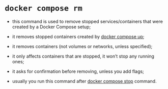 # `docker compose rm`

- this command is used to remove stopped services/containers that were created by a Docker Compose setup;
- it removes stopped containers created by [docker compose up](../../create-start-service/compose-up/compose_up.md);
- it removes containers (not volumes or networks, unless specified);


- it only affects containers that are stopped, it won’t stop any running ones;
- it asks for confirmation before removing, unless you add flags;
- usually you run this command after [docker compose stop](../../stop-service/compose-stop/compose_stop.md) command.
